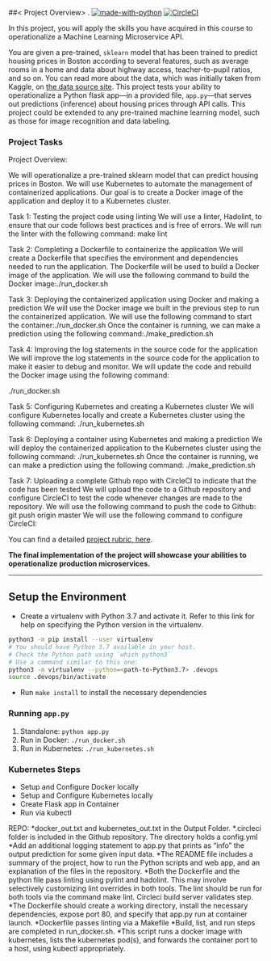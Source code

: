 ##< Project Overview> . [![made-with-python](https://img.shields.io/badge/Made%20with-Python-1f425f.svg)](https://www.python.org/) [![CircleCI](https://dl.circleci.com/status-badge/img/gh/cicaf/machinelearningoperationalization/tree/main.svg?style=svg)](https://dl.circleci.com/status-badge/redirect/gh/cicaf/machinelearningoperationalization/tree/main)

In this project, you will apply the skills you have acquired in this course to operationalize a Machine Learning Microservice API. 

You are given a pre-trained, `sklearn` model that has been trained to predict housing prices in Boston according to several features, such as average rooms in a home and data about highway access, teacher-to-pupil ratios, and so on. You can read more about the data, which was initially taken from Kaggle, on [the data source site](https://www.kaggle.com/c/boston-housing). This project tests your ability to operationalize a Python flask app—in a provided file, `app.py`—that serves out predictions (inference) about housing prices through API calls. This project could be extended to any pre-trained machine learning model, such as those for image recognition and data labeling.

### Project Tasks
Project Overview:

We will operationalize a pre-trained sklearn model that can predict housing prices in Boston. We will use Kubernetes to automate the management of containerized applications. Our goal is to create a Docker image of the application and deploy it to a Kubernetes cluster.

Task 1: Testing the project code using linting
We will use a linter, Hadolint, to ensure that our code follows best practices and is free of errors. We will run the linter with the following command:
make lint

Task 2: Completing a Dockerfile to containerize the application
We will create a Dockerfile that specifies the environment and dependencies needed to run the application. The Dockerfile will be used to build a Docker image of the application. We will use the following command to build the Docker image:./run_docker.sh

Task 3: Deploying the containerized application using Docker and making a prediction
We will use the Docker image we built in the previous step to run the containerized application. We will use the following command to start the container:./run_docker.sh
Once the container is running, we can make a prediction using the following command:./make_prediction.sh

Task 4: Improving the log statements in the source code for the application
We will improve the log statements in the source code for the application to make it easier to debug and monitor. We will update the code and rebuild the Docker image using the following command:

./run_docker.sh

Task 5: Configuring Kubernetes and creating a Kubernetes cluster
We will configure Kubernetes locally and create a Kubernetes cluster using the following command:
./run_kubernetes.sh

Task 6: Deploying a container using Kubernetes and making a prediction
We will deploy the containerized application to the Kubernetes cluster using the following command:
./run_kubernetes.sh
Once the container is running, we can make a prediction using the following command:
./make_prediction.sh

Task 7: Uploading a complete Github repo with CircleCI to indicate that the code has been tested
We will upload the code to a Github repository and configure CircleCI to test the code whenever changes are made to the repository. We will use the following command to push the code to Github:
git push origin master
We will use the following command to configure CircleCI:


You can find a detailed [project rubric, here](https://review.udacity.com/#!/rubrics/2576/view).

**The final implementation of the project will showcase your abilities to operationalize production microservices.**

---

## Setup the Environment

* Create a virtualenv with Python 3.7 and activate it. Refer to this link for help on specifying the Python version in the virtualenv. 
```bash
python3 -m pip install --user virtualenv
# You should have Python 3.7 available in your host. 
# Check the Python path using `which python3`
# Use a command similar to this one:
python3 -m virtualenv --python=<path-to-Python3.7> .devops
source .devops/bin/activate
```
* Run `make install` to install the necessary dependencies

### Running `app.py`

1. Standalone:  `python app.py`
2. Run in Docker:  `./run_docker.sh`
3. Run in Kubernetes:  `./run_kubernetes.sh`

### Kubernetes Steps

* Setup and Configure Docker locally
* Setup and Configure Kubernetes locally
* Create Flask app in Container
* Run via kubectl

REPO:
*docker_out.txt and kubernetes_out.txt in the Output Folder.
*.circleci folder is included in the Github repository. The directory holds a config.yml
*Add an additional logging statement to app.py that prints as “info” the output prediction for some given input data. 
*The README file includes a summary of the project, how to run the Python scripts and web app, and an explanation of the files in the repository. 
*Both the Dockerfile and the python file pass linting using pylint and hadolint. This may involve selectively customizing lint overrides in both tools. The lint should be run for both tools via the command make lint. Circleci build server validates step.
*The Dockerfile should create a working directory, install the necessary dependencies, expose port 80, and specify that app.py run at container launch.
*Dockerfile passes linting via a Makefile
*Build, list, and run steps are completed in run_docker.sh. 
*This script runs a docker image with kubernetes, lists the kubernetes pod(s), and forwards the container port to a host, using kubectl appropriately.
